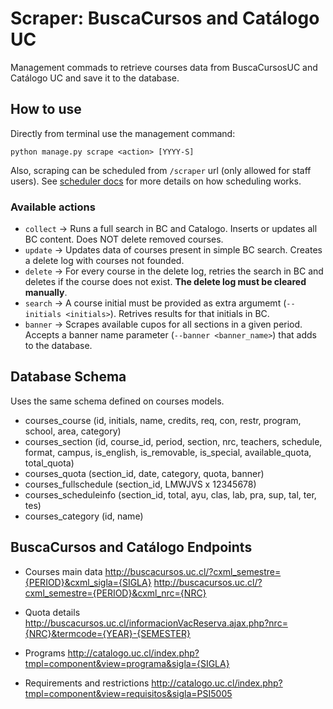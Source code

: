# Scraper: BuscaCursos and Catálogo UC
Management commads to retrieve courses data from BuscaCursosUC and Catálogo UC
and save it to the database.

## How to use
Directly from terminal use the management command:
```
python manage.py scrape <action> [YYYY-S]
```

Also, scraping can be scheduled from `/scraper` url (only allowed for staff users). See [scheduler docs](SCHEDULER.md) for more details on how scheduling works.

### Available actions
+ `collect` -> Runs a full search in BC and Catalogo. Inserts or updates all BC content. Does NOT delete removed courses.
+ `update` -> Updates data of courses present in simple BC search. Creates a delete log with courses not founded.
+ `delete` -> For every course in the delete log, retries the search in BC and deletes if the course does not exist. **The delete log must be cleared manually**.
+ `search` -> A course initial must be provided as extra argumemt (`--initials <initials>`). Retrives results for that initials in BC.
+ `banner` -> Scrapes available cupos for all sections in a given period. Accepts a banner name parameter (`--banner <banner_name>`) that adds to the database.

## Database Schema
Uses the same schema defined on courses models.
+ courses_course (id, initials, name, credits, req, con, restr, program, school, area, category)
+ courses_section (id, course_id, period, section, nrc, teachers, schedule, format, campus, is_english, is_removable, is_special, available_quota, total_quota)
+ courses_quota (section_id, date, category, quota, banner)
+ courses_fullschedule (section_id, LMWJVS x 12345678)
+ courses_scheduleinfo (section_id, total, ayu, clas, lab, pra, sup, tal, ter, tes)
+ courses_category (id, name)

## BuscaCursos and Catálogo Endpoints
+ Courses main data
  http://buscacursos.uc.cl/?cxml_semestre={PERIOD}&cxml_sigla={SIGLA}
  http://buscacursos.uc.cl/?cxml_semestre={PERIOD}&cxml_nrc={NRC}

+ Quota details
  http://buscacursos.uc.cl/informacionVacReserva.ajax.php?nrc={NRC}&termcode={YEAR}-{SEMESTER}

+ Programs
  http://catalogo.uc.cl/index.php?tmpl=component&view=programa&sigla={SIGLA}

+ Requirements and restrictions
  http://catalogo.uc.cl/index.php?tmpl=component&view=requisitos&sigla=PSI5005
